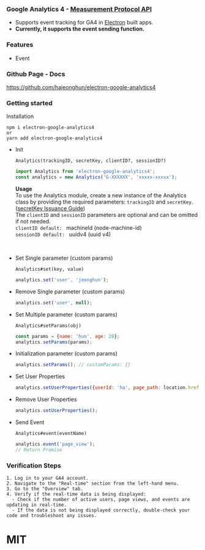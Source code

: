 ### Google Analytics 4 - [Measurement Protocol API](https://developers.google.com/analytics/devguides/collection/protocol/ga4?hl=en)

- Supports event tracking for GA4 in [Electron](http://electron.atom.io/) built apps.
- **Currently, it supports the event sending function.**  

### Features
- Event

### Github Page - Docs
https://github.com/hajeonghun/electron-google-analytics4

### Getting started
Installation
```
npm i electron-google-analytics4
or
yarn add electron-google-analytics4
```

* Init

  `Analytics(trackingID, secretKey, clientID?, sessionID?)`
  ```javascript
  import Analytics from 'electron-google-analytics4';
  const analytics = new Analytics('G-XXXXXX', 'xxxxx-xxxxx');
  ```
  **Usage**  
  To use the Analytics module, create a new instance of the Analytics class by providing the required parameters: `trackingID` and `secretKey`. ([secretKey Issuance Guide](https://www.monsterinsights.com/docs/how-to-create-your-measurement-protocol-api-secret-in-ga4/))  
  The `clientID` and `sessionID` parameters are optional and can be omitted if not needed.   
  `clientID default: ` machineId (node-machine-id)  
  `sessionID default: ` uuidv4 (uuid v4)  
<br/>

* Set Single parameter (custom params)

  `Analytics#set(key, value)`
    ```javascript
    analytics.set('user', 'jeonghun');
    ```

* Remove Single parameter (custom params)

    ```javascript
    analytics.set('user', null);
    ```

* Set Multiple parameter (custom params)

  `Analytics#setParams(obj)`
    ```javascript
    const params = {name: 'hun', age: 28};
    analytics.setParams(params);
    ```
  
* Initialization parameter (custom params)

    ```javascript
    analytics.setParams(); // customParams: {}
    ```

* Set User Properties

    ```javascript
    analytics.setUserProperties({userId: 'ha', page_path: location.href});
    ```
  
* Remove User Properties

    ```javascript
    analytics.setUserProperties();
    ```

* Send Event

  `Analytics#event(eventName)` 
  ```javascript
  analytics.event('page_view');
  // Return Promise
  ```

### Verification Steps
```
1. Log in to your GA4 account.
2. Navigate to the "Real-time" section from the left-hand menu.
3. Go to the "Overview" tab.
4. Verify if the real-time data is being displayed:
  - Check if the number of active users, page views, and events are updating in real-time.
  - If the data is not being displayed correctly, double-check your code and troubleshoot any issues.
```
# MIT
